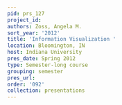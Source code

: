 ```yaml
---
pid: prs_127
project_id: 
authors: Zoss, Angela M.
sort_year: '2012'
title: 'Information Visualization '
location: Bloomington, IN
host: Indiana University
pres_date: Spring 2012
type: Semester-long course
grouping: semester
pres_url: 
order: '092'
collection: presentations
---
```

